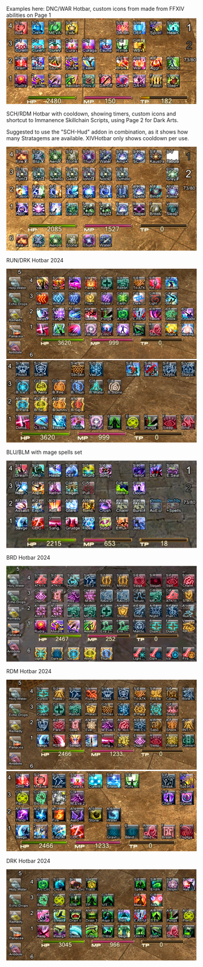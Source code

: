 Examples here:
DNC/WAR Hotbar, custom icons from made from FFXIV abilities on Page 1
<img src="https://github.com/NoScrying/Window-Addons/blob/main/xivhotbar/images/other/DNC%20Xivhotbar.png">

SCH/RDM Hotbar with cooldown, showing timers, custom icons and shortcut to Immanence Skillchain Scripts, using Page 2 for Dark Arts.

Suggested to use the "SCH-Hud" addon in combination, as it shows how many Stratagems are available.
XIVHotbar only shows cooldown per use.

<img src="https://github.com/NoScrying/Window-Addons/blob/main/xivhotbar/images/other/SCH%20XIVHotbar.png">

RUN/DRK Hotbar 2024

<img src="https://github.com/NoScrying/Window-Addons/blob/main/xivhotbar/images/other/RUN%20XIVHotbar%202024(2).png">
<img src="https://github.com/NoScrying/Window-Addons/blob/main/xivhotbar/images/other/RUN%20Page2%20XIVHotbar%202024.png">

BLU/BLM with mage spells set

<img src="https://github.com/NoScrying/Window-Addons/blob/main/xivhotbar/images/other/BLU%20hotbar.png">

BRD Hotbar 2024

<img src="https://github.com/NoScrying/Window-Addons/blob/main/xivhotbar/images/other/BRD%20Hotbar%202024(2).png">

RDM Hotbar 2024

<img src="https://github.com/NoScrying/Window-Addons/blob/main/xivhotbar/images/other/RDM%20Hotbar%202024.png">
<img src=https://github.com/NoScrying/Window-Addons/blob/main/xivhotbar/images/other/RDM%20Hotbar%20Page2%202024.png">

DRK Hotbar 2024

<img src="https://github.com/NoScrying/Window-Addons/blob/main/xivhotbar/images/other/DRK%20Hotbar%202024.png">
